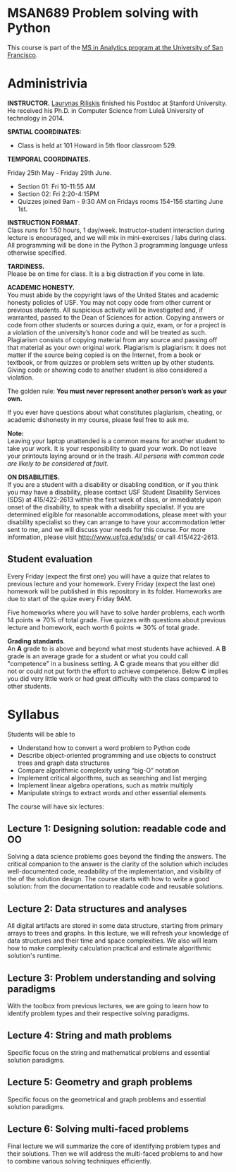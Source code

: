 
MSAN689 Problem solving with Python
=======

This course is part of the [MS in Analytics program at the University of San Francisco](http://analytics.usfca.edu).


# Administrivia

**INSTRUCTOR.** [Laurynas Riliskis](https://www.linkedin.com/in/riliskis/) finished his Postdoc at Stanford University. He received his Ph.D. in Computer Science from Luleå University of technology in 2014. 

**SPATIAL COORDINATES:**<br>
* Class is held at 101 Howard in 5th floor classroom 529.


**TEMPORAL COORDINATES.** <br>

Friday 25th May - Friday 29th June.

* Section 01: Fri 10-11:55 AM
* Section 02: Fri 2:20-4:15PM
* Quizzes joined 9am - 9:30 AM on Fridays rooms 154-156 starting June 1st.

**INSTRUCTION FORMAT**. <br>
Class runs for 1:50 hours, 1 day/week. Instructor-student interaction during lecture is encouraged, and we will mix in mini-exercises / labs during class. All programming will be done in the Python 3 programming language unless otherwise specified.

**TARDINESS.**<br>
Please be on time for class. It is a big distraction if you come in late.

**ACADEMIC HONESTY.** <br>
You must abide by the copyright laws of the United States and academic honesty policies of USF. You may not copy code from other current or previous students. All suspicious activity will be investigated and, if warranted, passed to the Dean of Sciences for action.  Copying answers or code from other students or sources during a quiz, exam, or for a project is a violation of the university’s honor code and will be treated as such. Plagiarism consists of copying material from any source and passing off that material as your own original work. Plagiarism is plagiarism: it does not matter if the source being copied is on the Internet, from a book or textbook, or from quizzes or problem sets written up by other students. Giving code or showing code to another student is also considered a violation.

The golden rule: **You must never represent another person’s work as your own.**

If you ever have questions about what constitutes plagiarism, cheating, or academic dishonesty in my course, please feel free to ask me.

**Note:** <br>
Leaving your laptop unattended is a common means for another student to take your work. It is your responsibility to guard your work. Do not leave your printouts laying around or in the trash. *All persons with common code are likely to be considered at fault.*

**ON DISABILITIES.** <br>
If you are a student with a disability or disabling condition, or if you think you may have a disability, please contact USF Student Disability Services (SDS) at 415/422-2613 within the first week of class, or immediately upon onset of the disability, to speak with a disability specialist. If you are determined eligible for reasonable accommodations, please meet with your disability specialist so they can arrange to have your accommodation letter sent to me, and we will discuss your needs for this course. For more information, please visit http://www.usfca.edu/sds/ or call 415/422-2613.

## Student evaluation
Every Friday (expect the first one) you will have a quize that relates to previous lecture and your homework.
Every Friday (expect the last one) homework will be published in this repository in its folder. Homeworks are due to start of the quize every Friday 9AM.

Five homeworks where you will have to solve harder problems, each worth 14 points => 70% of total grade.
Five quizzes with questions about previous lecture and homework, each worth 6 points => 30% of total grade.

**Grading standards**.<br>
An **A** grade to is above and beyond what most students have achieved.
A **B** grade is an average grade for a student or what you could call "competence" in a business setting.
A **C** grade means that you either did not or could not put forth the effort to achieve competence.
Below **C** implies you did very little work or had great difficulty with the class compared to other students.

# Syllabus
 Students will be able to

* Understand how to convert a word problem to Python code
* Describe object-oriented programming and use objects to construct trees and graph data structures
* Compare algorithmic complexity using “big-O” notation
* Implement critical algorithms, such as searching and list merging
* Implement linear algebra operations, such as matrix multiply
* Manipulate strings to extract words and other essential elements

The course will have six lectures:

## Lecture 1: Designing solution: readable code and OO
Solving a data science problems goes beyond the finding the answers. The critical companion to the answer is the clarity of the solution which includes well-documented code, readability of the implementation,  and visibility of the of the solution design. The course starts with how to write a good solution: from the documentation to readable code and reusable solutions.

## Lecture 2: Data structures and analyses
All digital artifacts are stored in some data structure, starting from primary arrays to trees and graphs. In this lecture, we will refresh your knowledge of data structures and their time and space complexities. We also will learn how to make complexity calculation practical and estimate algorithmic solution's runtime.

## Lecture 3: Problem understanding and solving paradigms
With the toolbox from previous lectures, we are going to learn how to identify problem types and their respective solving paradigms.

## Lecture 4: String and math problems
Specific focus on the string and mathematical problems and essential solution paradigms.

## Lecture 5: Geometry and graph problems
Specific focus on the geometrical and graph problems and essential solution paradigms.

## Lecture 6: Solving multi-faced problems
Final lecture we will summarize the core of identifying problem types and their solutions. Then we will address the multi-faced problems to and how to combine various solving techniques efficiently.
